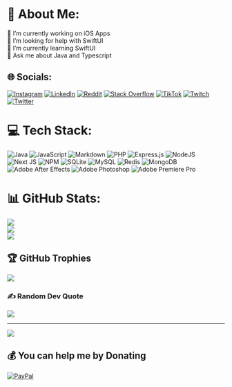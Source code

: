 # 💫 About Me:
🔭 I’m currently working on iOS Apps<br>🤝 I’m looking for help with SwiftUI<br>🌱 I’m currently learning SwiftUI<br>💬 Ask me about Java and Typescript


## 🌐 Socials:
[![Instagram](https://img.shields.io/badge/Instagram-%23E4405F.svg?logo=Instagram&logoColor=white)](https://instagram.com/offixial.david) [![LinkedIn](https://img.shields.io/badge/LinkedIn-%230077B5.svg?logo=linkedin&logoColor=white)](https://linkedin.com/in/david-h-b15700245) [![Reddit](https://img.shields.io/badge/Reddit-%23FF4500.svg?logo=Reddit&logoColor=white)](https://reddit.com/user/RedEagleTTV) [![Stack Overflow](https://img.shields.io/badge/-Stackoverflow-FE7A16?logo=stack-overflow&logoColor=white)](https://stackoverflow.com/users/16342425) [![TikTok](https://img.shields.io/badge/TikTok-%23000000.svg?logo=TikTok&logoColor=white)](https://tiktok.com/@kenobisimp212) [![Twitch](https://img.shields.io/badge/Twitch-%239146FF.svg?logo=Twitch&logoColor=white)](https://twitch.tv/redeagle_dave) [![Twitter](https://img.shields.io/badge/Twitter-%231DA1F2.svg?logo=Twitter&logoColor=white)](https://twitter.com/RedEagle_Dave) 

# 💻 Tech Stack:
![Java](https://img.shields.io/badge/java-%23ED8B00.svg?style=for-the-badge&logo=java&logoColor=white) ![JavaScript](https://img.shields.io/badge/javascript-%23323330.svg?style=for-the-badge&logo=javascript&logoColor=%23F7DF1E) ![Markdown](https://img.shields.io/badge/markdown-%23000000.svg?style=for-the-badge&logo=markdown&logoColor=white) ![PHP](https://img.shields.io/badge/php-%23777BB4.svg?style=for-the-badge&logo=php&logoColor=white) ![Express.js](https://img.shields.io/badge/express.js-%23404d59.svg?style=for-the-badge&logo=express&logoColor=%2361DAFB) ![NodeJS](https://img.shields.io/badge/node.js-6DA55F?style=for-the-badge&logo=node.js&logoColor=white) ![Next JS](https://img.shields.io/badge/Next-black?style=for-the-badge&logo=next.js&logoColor=white) ![NPM](https://img.shields.io/badge/NPM-%23000000.svg?style=for-the-badge&logo=npm&logoColor=white) ![SQLite](https://img.shields.io/badge/sqlite-%2307405e.svg?style=for-the-badge&logo=sqlite&logoColor=white) ![MySQL](https://img.shields.io/badge/mysql-%2300f.svg?style=for-the-badge&logo=mysql&logoColor=white) ![Redis](https://img.shields.io/badge/redis-%23DD0031.svg?style=for-the-badge&logo=redis&logoColor=white) ![MongoDB](https://img.shields.io/badge/MongoDB-%234ea94b.svg?style=for-the-badge&logo=mongodb&logoColor=white) ![Adobe After Effects](https://img.shields.io/badge/Adobe%20After%20Effects-9999FF.svg?style=for-the-badge&logo=Adobe%20After%20Effects&logoColor=white) ![Adobe Photoshop](https://img.shields.io/badge/adobephotoshop-%2331A8FF.svg?style=for-the-badge&logo=adobephotoshop&logoColor=white) ![Adobe Premiere Pro](https://img.shields.io/badge/Adobe%20Premiere%20Pro-9999FF.svg?style=for-the-badge&logo=Adobe%20Premiere%20Pro&logoColor=white)
# 📊 GitHub Stats:
![](https://github-readme-stats.vercel.app/api?username=redeagle-dh&theme=dark&hide_border=true&include_all_commits=true&count_private=true)<br/>
![](https://github-readme-streak-stats.herokuapp.com/?user=redeagle-dh&theme=dark&hide_border=true)<br/>
![](https://github-readme-stats.vercel.app/api/top-langs/?username=redeagle-dh&theme=dark&hide_border=true&include_all_commits=true&count_private=true&layout=compact)

## 🏆 GitHub Trophies
![](https://github-profile-trophy.vercel.app/?username=redeagle-dh&theme=radical&no-frame=true&no-bg=false&margin-w=4)

### ✍️ Random Dev Quote
![](https://quotes-github-readme.vercel.app/api?type=horizontal&theme=radical)

---
[![](https://visitcount.itsvg.in/api?id=redeagle-dh&icon=0&color=0)](https://visitcount.itsvg.in)

  ## 💰 You can help me by Donating
  [![PayPal](https://img.shields.io/badge/PayPal-00457C?style=for-the-badge&logo=paypal&logoColor=white)](https://paypal.me/daveherm) 

  <!-- Proudly created with GPRM ( https://gprm.itsvg.in ) -->
  

